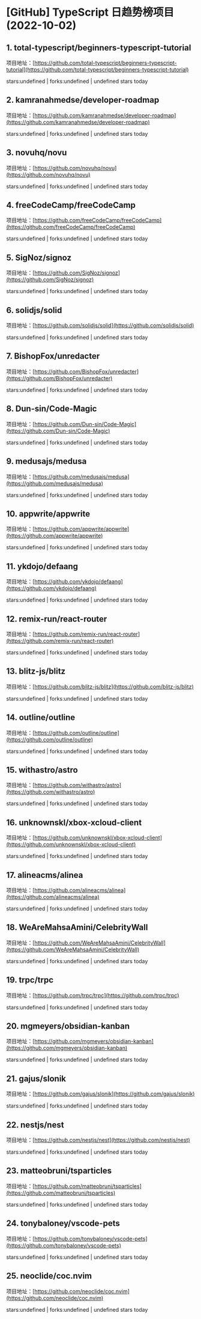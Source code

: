 # [GitHub] TypeScript 日趋势榜项目(2022-10-02)

## 1. total-typescript/beginners-typescript-tutorial 

项目地址：[https://github.com/total-typescript/beginners-typescript-tutorial](https://github.com/total-typescript/beginners-typescript-tutorial)

stars:undefined | forks:undefined | undefined stars today 



## 2. kamranahmedse/developer-roadmap 

项目地址：[https://github.com/kamranahmedse/developer-roadmap](https://github.com/kamranahmedse/developer-roadmap)

stars:undefined | forks:undefined | undefined stars today 



## 3. novuhq/novu 

项目地址：[https://github.com/novuhq/novu](https://github.com/novuhq/novu)

stars:undefined | forks:undefined | undefined stars today 



## 4. freeCodeCamp/freeCodeCamp 

项目地址：[https://github.com/freeCodeCamp/freeCodeCamp](https://github.com/freeCodeCamp/freeCodeCamp)

stars:undefined | forks:undefined | undefined stars today 



## 5. SigNoz/signoz 

项目地址：[https://github.com/SigNoz/signoz](https://github.com/SigNoz/signoz)

stars:undefined | forks:undefined | undefined stars today 



## 6. solidjs/solid 

项目地址：[https://github.com/solidjs/solid](https://github.com/solidjs/solid)

stars:undefined | forks:undefined | undefined stars today 



## 7. BishopFox/unredacter 

项目地址：[https://github.com/BishopFox/unredacter](https://github.com/BishopFox/unredacter)

stars:undefined | forks:undefined | undefined stars today 



## 8. Dun-sin/Code-Magic 

项目地址：[https://github.com/Dun-sin/Code-Magic](https://github.com/Dun-sin/Code-Magic)

stars:undefined | forks:undefined | undefined stars today 



## 9. medusajs/medusa 

项目地址：[https://github.com/medusajs/medusa](https://github.com/medusajs/medusa)

stars:undefined | forks:undefined | undefined stars today 



## 10. appwrite/appwrite 

项目地址：[https://github.com/appwrite/appwrite](https://github.com/appwrite/appwrite)

stars:undefined | forks:undefined | undefined stars today 



## 11. ykdojo/defaang 

项目地址：[https://github.com/ykdojo/defaang](https://github.com/ykdojo/defaang)

stars:undefined | forks:undefined | undefined stars today 



## 12. remix-run/react-router 

项目地址：[https://github.com/remix-run/react-router](https://github.com/remix-run/react-router)

stars:undefined | forks:undefined | undefined stars today 



## 13. blitz-js/blitz 

项目地址：[https://github.com/blitz-js/blitz](https://github.com/blitz-js/blitz)

stars:undefined | forks:undefined | undefined stars today 



## 14. outline/outline 

项目地址：[https://github.com/outline/outline](https://github.com/outline/outline)

stars:undefined | forks:undefined | undefined stars today 



## 15. withastro/astro 

项目地址：[https://github.com/withastro/astro](https://github.com/withastro/astro)

stars:undefined | forks:undefined | undefined stars today 



## 16. unknownskl/xbox-xcloud-client 

项目地址：[https://github.com/unknownskl/xbox-xcloud-client](https://github.com/unknownskl/xbox-xcloud-client)

stars:undefined | forks:undefined | undefined stars today 



## 17. alineacms/alinea 

项目地址：[https://github.com/alineacms/alinea](https://github.com/alineacms/alinea)

stars:undefined | forks:undefined | undefined stars today 



## 18. WeAreMahsaAmini/CelebrityWall 

项目地址：[https://github.com/WeAreMahsaAmini/CelebrityWall](https://github.com/WeAreMahsaAmini/CelebrityWall)

stars:undefined | forks:undefined | undefined stars today 



## 19. trpc/trpc 

项目地址：[https://github.com/trpc/trpc](https://github.com/trpc/trpc)

stars:undefined | forks:undefined | undefined stars today 



## 20. mgmeyers/obsidian-kanban 

项目地址：[https://github.com/mgmeyers/obsidian-kanban](https://github.com/mgmeyers/obsidian-kanban)

stars:undefined | forks:undefined | undefined stars today 



## 21. gajus/slonik 

项目地址：[https://github.com/gajus/slonik](https://github.com/gajus/slonik)

stars:undefined | forks:undefined | undefined stars today 



## 22. nestjs/nest 

项目地址：[https://github.com/nestjs/nest](https://github.com/nestjs/nest)

stars:undefined | forks:undefined | undefined stars today 



## 23. matteobruni/tsparticles 

项目地址：[https://github.com/matteobruni/tsparticles](https://github.com/matteobruni/tsparticles)

stars:undefined | forks:undefined | undefined stars today 



## 24. tonybaloney/vscode-pets 

项目地址：[https://github.com/tonybaloney/vscode-pets](https://github.com/tonybaloney/vscode-pets)

stars:undefined | forks:undefined | undefined stars today 



## 25. neoclide/coc.nvim 

项目地址：[https://github.com/neoclide/coc.nvim](https://github.com/neoclide/coc.nvim)

stars:undefined | forks:undefined | undefined stars today 



